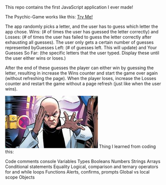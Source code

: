 
This repo contains the first JavaScript application I ever made!


The Psychic-Game works like this: [Try Me!](https://devonmartens.github.io/Psychic-Game/)

The app randomly picks a letter, and the user has to guess which letter the app chose. Wins: (# of times the user has guessed the letter correctly) and Losses: (# of times the user has failed to guess the letter correctly after exhausting all guesses). The user only gets a certain number of guesses represented byGuesses Left: (# of guesses left. This will update) and Your Guesses So Far: (the specific letters that the user typed. Display these until the user either wins or loses.)

After the end of these guesses the player can either win by guessing the letter, resulting in increase the Wins counter and start the game over again (without refreshing the page). When the player loses, increase the Losses counter and restart the game without a page refresh (just like when the user wins).

![Professor X](https://github.com/DevonMartens/Psychic-Game/blob/master/assets/images/ProX.jpg?raw=true)
Thing I learned from coding this:

Code comments
console
Variables
Types
Booleans
Numbers
Strings
Arrays
Conditional statements
Equality
Logical, comparison and ternary operators
for and while loops
Functions
Alerts, confirms, prompts
Global vs local scope
Objects

